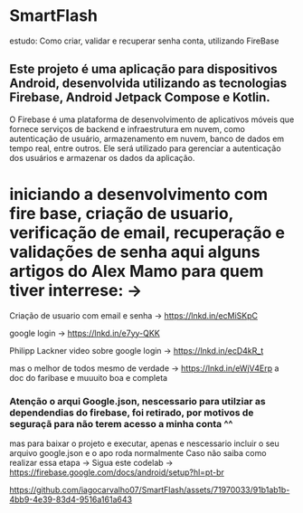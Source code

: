 # SmartFlash
 estudo: Como criar, validar e recuperar senha conta, utilizando FireBase

## Este projeto é uma aplicação para dispositivos Android, desenvolvida utilizando as tecnologias Firebase, Android Jetpack Compose e Kotlin.

O Firebase é uma plataforma de desenvolvimento de aplicativos móveis que fornece serviços de backend e infraestrutura em nuvem, como autenticação de usuário, armazenamento em nuvem, banco de dados em tempo real, entre outros. Ele será utilizado para gerenciar a autenticação dos usuários e armazenar os dados da aplicação.

# iniciando a desenvolvimento com fire base, criação de usuario, verificação de email, recuperação e validações de senha aqui alguns artigos do Alex Mamo para quem tiver interrese: ->
Criação de usuario com email e senha -> https://lnkd.in/ecMiSKpC

google login -> https://lnkd.in/e7yy-QKK

Philipp Lackner video sobre google login -> https://lnkd.in/ecD4kR_t

mas o melhor de todos mesmo de verdade -> https://lnkd.in/eWjV4Erp
a doc do faribase e muuuito boa e completa

### Atenção o arqui Google.json, nescessario para utilziar as dependendias do firebase, foi retirado, por motivos de seguraçã para não terem acesso a minha conta ^^ 
mas para baixar o projeto e executar, apenas e nescessario incluir o seu arquivo google.json e o apo roda normalmente 
Caso não saiba como realizar essa etapa -> Sigua este codelab -> https://firebase.google.com/docs/android/setup?hl=pt-br   



https://github.com/iagocarvalho07/SmartFlash/assets/71970033/91b1ab1b-4bb9-4e39-83d4-9516a161a643

